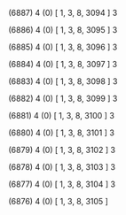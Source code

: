 (6887) 4 (0) [ 1, 3, 8, 3094 ] 3 


(6886) 4 (0) [ 1, 3, 8, 3095 ] 3 


(6885) 4 (0) [ 1, 3, 8, 3096 ] 3 


(6884) 4 (0) [ 1, 3, 8, 3097 ] 3 


(6883) 4 (0) [ 1, 3, 8, 3098 ] 3 


(6882) 4 (0) [ 1, 3, 8, 3099 ] 3 


(6881) 4 (0) [ 1, 3, 8, 3100 ] 3 


(6880) 4 (0) [ 1, 3, 8, 3101 ] 3 


(6879) 4 (0) [ 1, 3, 8, 3102 ] 3 


(6878) 4 (0) [ 1, 3, 8, 3103 ] 3 


(6877) 4 (0) [ 1, 3, 8, 3104 ] 3 


(6876) 4 (0) [ 1, 3, 8, 3105 ]  

